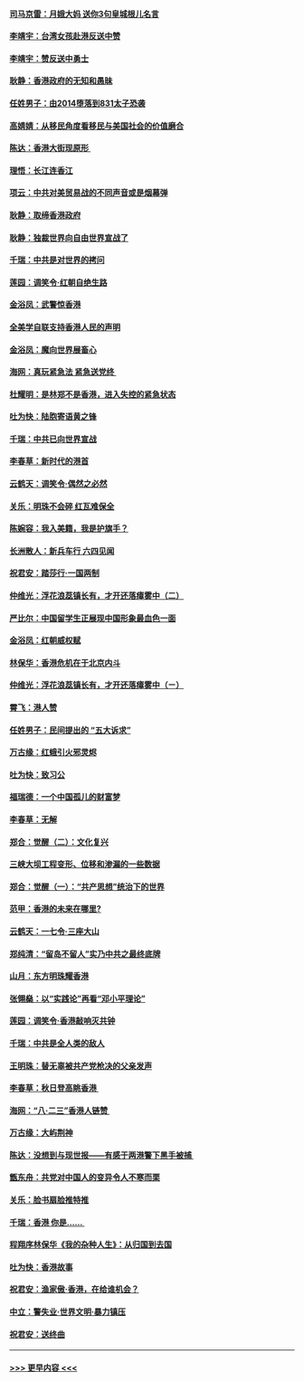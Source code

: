 #### [司马京雷：月娥大妈  送你3句皇城根儿名言](../pages/nsc993/n11497885.md?t=09040733) 
#### [李靖宇：台湾女孩赴港反送中赞](../pages/nsc993/n11497721.md?t=09040733) 
#### [李靖宇：赞反送中勇士](../pages/nsc993/n11497452.md?t=09040733) 
#### [耿静：香港政府的无知和愚昧](../pages/nsc993/n11494238.md?t=09040733) 
#### [任姓男子：由2014堕落到831太子恐袭](../pages/nsc993/n11496683.md?t=09040733) 
#### [高婧婧：从移民角度看移民与美国社会的价值磨合](../pages/nsc993/n11495757.md?t=09040733) 
#### [陈达：香港大街现原形 ](../pages/nsc993/n11495441.md?t=09040733) 
#### [理悟：长江连香江](../pages/nsc993/n11495377.md?t=09040733) 
#### [项云：中共对美贸易战的不同声音或是烟幕弹](../pages/nsc993/n11494929.md?t=09040733) 
#### [耿静：取缔香港政府](../pages/nsc993/n11494218.md?t=09040733) 
#### [耿静：独裁世界向自由世界宣战了](../pages/nsc993/n11494190.md?t=09040733) 
#### [千瑞：中共是对世界的拷问](../pages/nsc993/n11493021.md?t=09040733) 
#### [莲园：调笑令‧红朝自绝生路](../pages/nsc993/n11493011.md?t=09040733) 
#### [金浴凤：武警惊香港](../pages/nsc993/n11492994.md?t=09040733) 
#### [全美学自联支持香港人民的声明](../pages/nsc993/n11492630.md?t=09040733) 
#### [金浴凤：魔向世界展畜心](../pages/nsc993/n11492599.md?t=09040733) 
#### [海网：真玩紧急法 紧急送党终 ](../pages/nsc993/n11492535.md?t=09040733) 
#### [杜耀明：是林郑不是香港，进入失控的紧急状态](../pages/nsc993/n11491420.md?t=09040733) 
#### [吐为快：陆胞寄语黄之锋](../pages/nsc993/n11491117.md?t=09040733) 
#### [千瑞：中共已向世界宣战](../pages/nsc993/n11490123.md?t=09040733) 
#### [李春草：新时代的港首](../pages/nsc993/n11489864.md?t=09040733) 
#### [云鹤天：调笑令·偶然之必然](../pages/nsc993/n11489701.md?t=09040733) 
#### [关乐：明珠不会碎 红瓦难保全](../pages/nsc993/n11489647.md?t=09040733) 
#### [陈婉容：我入美籍，我是护旗手？](../pages/nsc993/n11487908.md?t=09040733) 
#### [长洲散人：新兵车行 六四见闻](../pages/nsc993/n11487729.md?t=09040733) 
#### [祝君安：踏莎行‧一国两制](../pages/nsc993/n11487699.md?t=09040733) 
#### [仲维光：浮花浪蕊镇长有，才开还落瘴雾中（二）](../pages/nsc993/n11483286.md?t=09040733) 
#### [严比尔：中国留学生正展现中国形象最血色一面](../pages/nsc993/n11485145.md?t=09040733) 
#### [金浴凤：红朝威权赋](../pages/nsc993/n11485191.md?t=09040733) 
#### [林保华：香港危机在于北京内斗](../pages/nsc993/n11484593.md?t=09040733) 
#### [仲维光：浮花浪蕊镇长有，才开还落瘴雾中（ㄧ）](../pages/nsc993/n11483259.md?t=09040733) 
#### [霄飞：港人赞](../pages/nsc993/n11482957.md?t=09040733) 
#### [任姓男子：民间提出的 “五大诉求”](../pages/nsc993/n11482897.md?t=09040733) 
#### [万古缘：红蛾引火邪灵烬](../pages/nsc993/n11482886.md?t=09040733) 
#### [吐为快：致习公](../pages/nsc993/n11482867.md?t=09040733) 
#### [福瑞德：一个中国孤儿的财富梦](../pages/nsc993/n11482817.md?t=09040733) 
#### [李春草：无解](../pages/nsc993/n11482791.md?t=09040733) 
#### [郑合：觉醒（二）：文化复兴](../pages/nsc993/n11478025.md?t=09040733) 
#### [三峡大坝工程变形、位移和渗漏的一些数据](../pages/nsc993/n11478232.md?t=09040733) 
#### [郑合：觉醒（一）：“共产思想”统治下的世界](../pages/nsc993/n11477663.md?t=09040733) 
#### [范甲：香港的未来在哪里?](../pages/nsc993/n11477249.md?t=09040733) 
#### [云鹤天：一七令·三座大山](../pages/nsc993/n11477192.md?t=09040733) 
#### [郑纯清：“留岛不留人”实乃中共之最终底牌](../pages/nsc993/n11476160.md?t=09040733) 
#### [山月：东方明珠耀香港](../pages/nsc993/n11476077.md?t=09040733) 
#### [张翎燊：以“实践论”再看“邓小平理论”](../pages/nsc993/n11475733.md?t=09040733) 
#### [莲园：调笑令‧香港敲响灭共钟](../pages/nsc993/n11475723.md?t=09040733) 
#### [千瑞：中共是全人类的敌人](../pages/nsc993/n11475329.md?t=09040733) 
#### [王明珠：替无辜被共产党枪决的父亲发声](../pages/nsc993/n11474570.md?t=09040733) 
#### [李春草：秋日登高眺香港 ](../pages/nsc993/n11474491.md?t=09040733) 
#### [海网：“八·二三”香港人链赞 ](../pages/nsc993/n11474538.md?t=09040733) 
#### [万古缘：大屿荆神](../pages/nsc993/n11474401.md?t=09040733) 
#### [陈达：没想到与现世报——有感于两港警下黑手被捕 ](../pages/nsc993/n11472557.md?t=09040733) 
#### [甑东舟：共党对中国人的变异令人不寒而栗](../pages/nsc993/n11472496.md?t=09040733) 
#### [关乐：脸书扇脸推特推](../pages/nsc993/n11472488.md?t=09040733) 
#### [千瑞：香港  你是…… ](../pages/nsc993/n11472459.md?t=09040733) 
#### [程翔序林保华《我的杂种人生》：从归国到去国](../pages/nsc993/n11472369.md?t=09040733) 
#### [吐为快：香港故事](../pages/nsc993/n11471931.md?t=09040733) 
#### [祝君安：渔家傲‧香港，在给谁机会？](../pages/nsc993/n11469718.md?t=09040733) 
#### [中立：警失业‧世界文明‧暴力镇压](../pages/nsc993/n11467566.md?t=09040733) 
#### [祝君安：送终曲](../pages/nsc993/n11467546.md?t=09040733) 

----
#### [ >>> 更早内容 <<< ](../indexes/nsc993-earlier.md)
